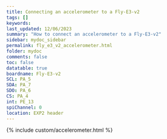 ```yaml
---
title: Connecting an accelerometer to a Fly-E3-v2
tags: []
keywords: 
last_updated: 12/06/2023
summary: "How to connect an accelerometer to a Fly-E3-v2"
sidebar: mydoc_sidebar
permalink: fly_e3_v2_accelerometer.html
folder: mydoc
comments: false
toc: false
datatable: true
boardname: Fly-E3-v2
SCL: PA_5
SDA: PA_7
SDO: PA_6
CS: PA_4
int: PE_13
spiChannel: 0
location: EXP2 header
---
```


{% include custom/accelerometer.html %}